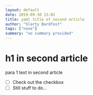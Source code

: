 ```yaml
---
layout: default
date: 2019-09-30 15:02
title: yaml title of second article
author: "Slarty Bardfast"
tags: ["none"]
summary: "no summary provided"
---
```


# h1 in second article

para 1 text in second article
- [ ] Check out the checkbox
- [ ] Still stuff to do...